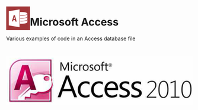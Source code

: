 [<img align="left" src="Images/ReadMe/App.png" width="64px" >](https://github.com/aduguid/MicrosoftAccessExamples/blob/master/ServerActions.accdb?raw=true "Download File")

# Microsoft Access
Various examples of code in an Access database file

<h1 align="center">
  <img src="Images/ms_access_2010.png" alt="MyAccess" />
</h1>
